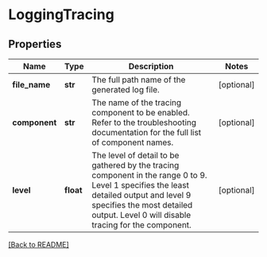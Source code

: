 # LoggingTracing


## Properties

Name | Type | Description | Notes
------------ | ------------- | ------------- | -------------
**file\_name** | **str** | The full path name of the generated log file.  | [optional] 
**component** | **str** | The name of the tracing component to be enabled. Refer to the troubleshooting documentation for the full list of component names.  | [optional] 
**level** | **float** | The level of detail to be gathered by the tracing component in the range 0 to 9. Level 1 specifies the least detailed output and level 9 specifies the most detailed output. Level 0 will disable tracing for the component.  | [optional] 

[[Back to README]](../README.md)



